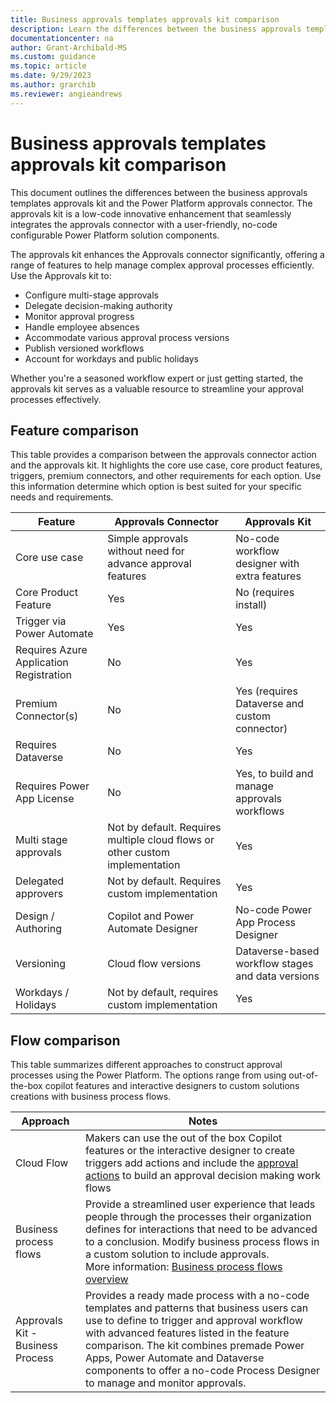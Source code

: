 ```yaml
---
title: Business approvals templates approvals kit comparison
description: Learn the differences between the business approvals templates approvals kit and the Power Platform approvals connector.
documentationcenter: na
author: Grant-Archibald-MS
ms.custom: guidance
ms.topic: article
ms.date: 9/29/2023
ms.author: grarchib
ms.reviewer: angieandrews
---
```


# Business approvals templates approvals kit comparison

This document outlines the differences between the business approvals templates approvals kit and the Power Platform approvals connector. The approvals kit is a low-code innovative enhancement that seamlessly integrates the approvals connector with a user-friendly, no-code configurable Power Platform solution components.

The approvals kit enhances the Approvals connector significantly, offering a range of features to help manage complex approval processes efficiently. Use the Approvals kit to:

- Configure multi-stage approvals
- Delegate decision-making authority
- Monitor approval progress
- Handle employee absences
- Accommodate various approval process versions
- Publish versioned workflows
- Account for workdays and public holidays

Whether you're a seasoned workflow expert or just getting started, the approvals kit serves as a valuable resource to streamline your approval processes effectively.

## Feature comparison

This table provides a comparison between the approvals connector action and the approvals kit. It highlights the core use case, core product features, triggers, premium connectors, and other requirements for each option. Use this information determine which option is best suited for your specific needs and requirements.

|Feature |Approvals Connector|Approvals Kit|
|--------------------|-------------------|-------------|
|Core use case       |Simple approvals without need for advance approval features|No-code workflow designer with extra features|
|Core Product Feature|Yes                |No (requires install)|
|Trigger via Power Automate|Yes          |Yes|
|Requires Azure Application Registration|No|Yes|
|Premium Connector(s)   |No                 |Yes (requires Dataverse and custom connector)|
|Requires Dataverse  |No                 |Yes|
|Requires Power App License|No           |Yes, to build and manage approvals workflows|
|Multi stage approvals|Not by default. Requires multiple cloud flows or other custom implementation|Yes|
|Delegated approvers  |Not by default. Requires custom implementation|Yes|
|Design / Authoring   |Copilot and Power Automate Designer|No-code Power App Process Designer|
|Versioning           |Cloud flow versions|Dataverse-based workflow stages and data versions|
|Workdays / Holidays  |Not by default, requires custom implementation|Yes|

## Flow comparison

This table summarizes different approaches to construct approval processes using the Power Platform. The options range from using out-of-the-box copilot features and interactive designers to custom solutions creations with business process flows. 

|Approach|Notes|
|--------|-----|
|Cloud Flow|Makers can use the out of the box Copilot features or the interactive designer to create triggers add actions and include the [approval actions](/power-automate/get-started-approvals) to build an approval decision making work flows|
|Business process flows|Provide a streamlined user experience that leads people through the processes their organization defines for interactions that need to be advanced to a conclusion. Modify business process flows in a custom solution to include approvals.<br /> More information: [Business process flows overview](/power-automate/business-process-flows-overview)|
|Approvals Kit - Business Process|Provides a ready made process with a no-code templates and patterns that business users can use to define to trigger and approval workflow with advanced features listed in the feature comparison. The kit combines premade Power Apps, Power Automate and Dataverse components to offer a no-code Process Designer to manage and monitor approvals.|
